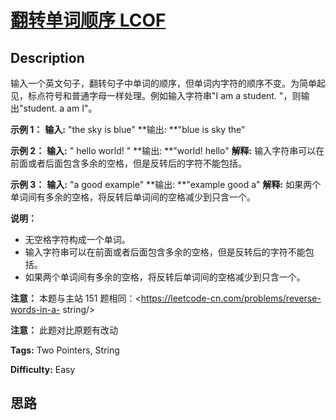 # [翻转单词顺序 LCOF][title]

## Description

输入一个英文句子，翻转句子中单词的顺序，但单词内字符的顺序不变。为简单起见，标点符号和普通字母一样处理。例如输入字符串"I am a student.
"，则输出"student. a am I"。



**示例 1：**
            **输入:** "the sky is blue"    **输出:  **"blue is sky the"    

**示例 2：**
            **输入:** "  hello world!  "    **输出:  **"world! hello"    **解释:** 输入字符串可以在前面或者后面包含多余的空格，但是反转后的字符不能包括。    

**示例 3：**
            **输入:** "a good   example"    **输出:  **"example good a"    **解释:** 如果两个单词间有多余的空格，将反转后单词间的空格减少到只含一个。    



**说明：**

  * 无空格字符构成一个单词。
  * 输入字符串可以在前面或者后面包含多余的空格，但是反转后的字符不能包括。
  * 如果两个单词间有多余的空格，将反转后单词间的空格减少到只含一个。

**注意：** 本题与主站 151 题相同：<https://leetcode-cn.com/problems/reverse-words-in-a-
string/>

**注意：** 此题对比原题有改动


**Tags:** Two Pointers, String

**Difficulty:** Easy

## 思路

[title]: https://leetcode-cn.com/problems/fan-zhuan-dan-ci-shun-xu-lcof

